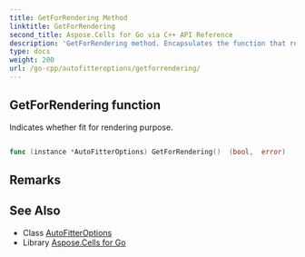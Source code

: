 ```yaml
---
title: GetForRendering Method 
linktitle: GetForRendering
second_title: Aspose.Cells for Go via C++ API Reference
description: 'GetForRendering method. Encapsulates the function that represents getforrendering in Go.'
type: docs
weight: 200
url: /go-cpp/autofitteroptions/getforrendering/
---
```


## GetForRendering function

Indicates whether fit for rendering purpose.

```go

func (instance *AutoFitterOptions) GetForRendering()  (bool,  error) 

```

## Remarks


## See Also

* Class [AutoFitterOptions](../)
* Library [Aspose.Cells for Go](../../)
